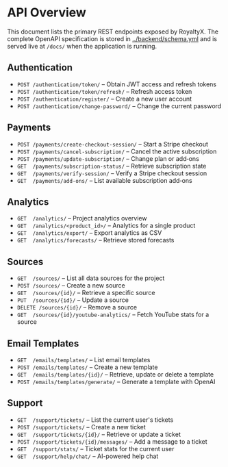 # API Overview

This document lists the primary REST endpoints exposed by RoyaltyX. The complete OpenAPI specification is stored in [../backend/schema.yml](../backend/schema.yml) and is served live at `/docs/` when the application is running.

## Authentication
- `POST /authentication/token/` – Obtain JWT access and refresh tokens
- `POST /authentication/token/refresh/` – Refresh access token
- `POST /authentication/register/` – Create a new user account
- `POST /authentication/change-password/` – Change the current password

## Payments
- `POST /payments/create-checkout-session/` – Start a Stripe checkout
- `POST /payments/cancel-subscription/` – Cancel the active subscription
- `POST /payments/update-subscription/` – Change plan or add‑ons
- `GET  /payments/subscription-status/` – Retrieve subscription state
- `GET  /payments/verify-session/` – Verify a Stripe checkout session
- `GET  /payments/add-ons/` – List available subscription add‑ons

## Analytics
- `GET  /analytics/` – Project analytics overview
- `GET  /analytics/<product_id>/` – Analytics for a single product
- `GET  /analytics/export/` – Export analytics as CSV
- `GET  /analytics/forecasts/` – Retrieve stored forecasts

## Sources
- `GET  /sources/` – List all data sources for the project
- `POST /sources/` – Create a new source
- `GET  /sources/{id}/` – Retrieve a specific source
- `PUT  /sources/{id}/` – Update a source
- `DELETE /sources/{id}/` – Remove a source
- `GET  /sources/{id}/youtube-analytics/` – Fetch YouTube stats for a source

## Email Templates
- `GET  /emails/templates/` – List email templates
- `POST /emails/templates/` – Create a new template
- `GET  /emails/templates/{id}/` – Retrieve, update or delete a template
- `POST /emails/templates/generate/` – Generate a template with OpenAI

## Support
- `GET  /support/tickets/` – List the current user's tickets
- `POST /support/tickets/` – Create a new ticket
- `GET  /support/tickets/{id}/` – Retrieve or update a ticket
- `POST /support/tickets/{id}/messages/` – Add a message to a ticket
- `GET  /support/stats/` – Ticket stats for the current user
- `GET  /support/help/chat/` – AI-powered help chat

